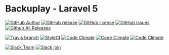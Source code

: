 # Backuplay - Laravel 5

[![GitHub Author](https://img.shields.io/badge/author-@gummibeer-lightgrey.svg?style=flat-square)](https://github.com/Gummibeer)
[![GitHub release](https://img.shields.io/github/release/gummibeer/backuplay.svg?style=flat-square)](https://github.com/Gummibeer/Backuplay/releases)
[![GitHub license](https://img.shields.io/badge/license-MIT-blue.svg?style=flat-square)](https://raw.githubusercontent.com/Gummibeer/Backuplay/master/LICENSE)
[![GitHub issues](https://img.shields.io/github/issues/Gummibeer/Backuplay.svg?style=flat-square)](https://github.com/Gummibeer/Backuplay/issues)
[![Github All Releases](https://img.shields.io/github/downloads/gummibeer/backuplay/total.svg?style=flat-square)](https://packagist.org/packages/gummibeer/backuplay)

[![Travis branch](https://img.shields.io/travis/Gummibeer/Backuplay/master.svg?style=flat-square)](https://travis-ci.org/Gummibeer/Backuplay/branches)
[![StyleCI](https://styleci.io/repos/58059429/shield)](https://styleci.io/repos/58059429)
[![Code Climate](https://img.shields.io/codeclimate/github/Gummibeer/Backuplay.svg?style=flat-square)](https://codeclimate.com/github/Gummibeer/Backuplay)
[![Code Climate](https://img.shields.io/codeclimate/coverage/github/Gummibeer/Backuplay.svg?style=flat-square)](https://codeclimate.com/github/Gummibeer/Backuplay/coverage)
[![Code Climate](https://img.shields.io/codeclimate/issues/github/Gummibeer/Backuplay.svg?style=flat-square)](https://codeclimate.com/github/Gummibeer/Backuplay/issues)

[![Slack Team](https://img.shields.io/badge/slack-gummibeer-orange.svg?style=flat-square)](https://gummibeer.slack.com)
[![Slack join](https://img.shields.io/badge/slack-join-green.svg?style=social)](https://gummibeer.signup.team)
